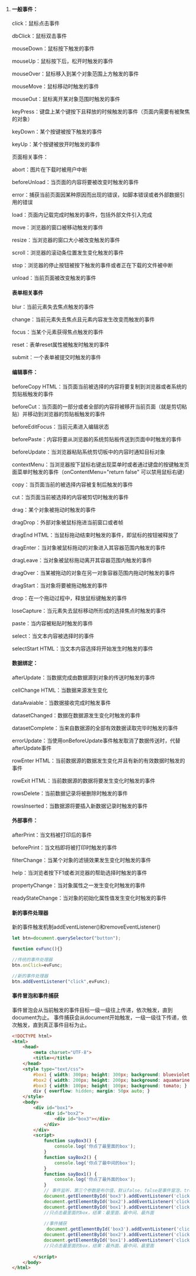 1. #### 一般事件：

   click：鼠标点击事件

   dbClick：鼠标双击事件

   mouseDown：鼠标按下触发的事件

   mouseUp：鼠标按下后，松开时触发的事件

   mouseOver：鼠标移入到某个对象范围上方触发的事件

   mouseMove：鼠标移动时触发的事件

   mouseOut：鼠标离开某对象范围时触发的事件

   keyPress：键盘上某个键按下且释放的时候触发的事件（页面内需要有被聚焦的对象）

   keyDown：某个按键被按下触发的事件

   keyUp：某个按键被放开时触发的事件

   页面相关事件：

   abort：图片在下载时被用户中断

   beforeUnload：当页面的内容将要被改变时触发的事件

   error：捕获当前页面因某种原因而出现的错误，如脚本错误或者外部数据引用的错误

   load：页面内记载完成时触发的事件，包括外部文件引入完成

   move：浏览器的窗口被移动触发的事件

   resize：当浏览器的窗口大小被改变触发的事件

   scroll：浏览器的滚动条位置发生变化触发的事件

   stop：浏览器的停止按钮被按下触发的事件或者正在下载的文件被中断

   unload：当前页面被改变触发的事件

   #### 表单相关事件

   blur：当前元素失去焦点触发的事件

   change：当前元素失去焦点且元素内容发生改变而触发的事件

   focus：当某个元素获得焦点触发的事件

   reset：表单reset属性被触发时触发的事件

   submit：一个表单被提交时触发的事件

   #### 编辑事件：

   beforeCopy HTML：当页面当前被选择的内容将要复制到浏览器或者系统的剪贴板触发的事件

   beforeCut：当页面的一部分或者全部的内容将被移开当前页面（就是剪切粘贴）并移动到浏览器的剪贴板触发的事件

   beforeEditFocus：当前元素进入编辑状态

   beforePaste：内容将要从浏览器的系统剪贴板传送到页面中时触发的事件

   beforeUpdate：当浏览器粘贴系统剪切板中的内容时通知目标对象

   contextMenu：当浏览器按下鼠标右键出现菜单时或者通过键盘的按键触发页面菜单时触发的事件（onContentMenu="return false" 可以禁用鼠标右键） 

   copy：当页面当前的被选择内容被复制后触发的事件

   cut：当页面当前被选择的内容被剪切时触发的事件

   drag：某个对象被拖动时触发的事件

   dragDrop：外部对象被鼠标拖进当前窗口或者帧

   dragEnd HTML：当鼠标拖动结束时触发的事件，即鼠标的按钮被释放了

   dragEnter：当对象被鼠标拖动的对象进入其容器范围内触发的事件

   dragLeave：当对象被鼠标拖动离开其容器范围内触发的事件

   dragOver：当某被拖动的对象在另一对象容器范围内拖动时触发的事件

   dragStart：当对象将要被拖动触发的事件

   drop：在一个拖动过程中，释放鼠标键触发的事件

   loseCapture：当元素失去鼠标移动所形成的选择焦点时触发的事件

   paste：当内容被粘贴时触发的事件

   select：当文本内容被选择时的事件

   selectStart HTML：当文本内容选择将开始发生时触发的事件

   #### 数据绑定：

   afterUpdate：当数据完成由数据源到对象的传送时触发的事件

   cellChange HTML：当数据来源发生变化

   dataAvaiable：当数据接收完成时触发事件

   datasetChanged：数据在数据源发生变化时触发的事件

   datasetComplete：当来自数据源的全部有效数据读取完毕时触发的事件

   errorUpdate：当使用onBeforeUpdate事件触发取消了数据传送时，代替afterUpdate事件

   rowEnter HTML：当前数据源的数据发生变化并且有新的有效数据时触发的事件

   rowExit HTML：当前数据源的数据将要发生变化时触发的事件

   rowsDelete：当前数据记录将被删除时触发的事件

   rowsInserted：当数据源将要插入新数据记录时触发的事件

   #### 外部事件：

   afterPrint：当文档被打印后的事件

   beforePrint：当文档即将被打印时触发的事件

   filterChange：当某个对象的滤镜效果发生变化时触发的事件

   help：当浏览者按下F1或者浏览器的帮助选择时触发的事件

   propertyChange：当对象属性之一发生变化时触发的事件

   readyStateChange：当对象的初始化属性值发生变化时触发的事件

   #### 新的事件处理器

   新的事件触发机制addEventListener()和removeEventListener()

   ~~~javascript
   let btn=document.querySelector("button");
   
   function evFunc(){}
   
   //传统的事件处理器
   btn.onClick=evFunc;
   
   //新的事件处理器
   btn.addEventListener("click",evFunc);
   
   ~~~

   #### 事件冒泡和事件捕获

   事件冒泡会从当前触发的事件目标一级一级往上传递，依次触发，直到document为止。
   事件捕获会从document开始触发，一级一级往下传递，依次触发，直到真正事件目标为止。

   ~~~html
   <!DOCTYPE html>
   <html>
       <head>
           <meta charset="UTF-8">
           <title></title>
       </head>
       <style type="text/css">
           #box1 { width: 300px; height: 300px; background: blueviolet; }
           #box2 { width: 200px; height: 200px; background: aquamarine; }
           #box3 { width: 100px; height: 100px; background: tomato; }
           div { overflow: hidden; margin: 50px auto; }
       </style>
       <body>
           <div id="box1">
               <div id="box2">
                   <div id="box3"></div>
               </div>
           </div>
           <script>
               function sayBox3() {
                   console.log('你点了最里面的box');
               }
               function sayBox2() {
                   console.log('你点了最中间的box');
               }
               function sayBox1() {
                   console.log('你点了最外面的box');
               }
               // 事件监听，第三个参数是布尔值，默认false，false是事件冒泡，true是事件捕获
               document.getElementById('box3').addEventListener('click', sayBox3, false);
               document.getElementById('box2').addEventListener('click', sayBox2, false);
               document.getElementById('box1').addEventListener('click', sayBox1, false);
               //只点击最里面的box，结果：最里面、最中间、最外面   
               
               //事件捕获
    	        document.getElementById('box3').addEventListener('click', sayBox3, true);
               document.getElementById('box2').addEventListener('click', sayBox2, true);
               document.getElementById('box1').addEventListener('click', sayBox1, true);
               //只点击最里面的box，结果：最外面、最中间、最里面  
               
           </script>
       </body>
   </html>
   ~~~
